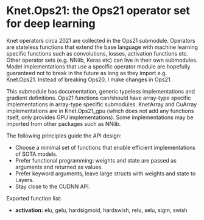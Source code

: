 # Knet.Ops21: the Ops21 operator set for deep learning

Knet operators circa 2021 are collected in the Ops21 submodule.  Operators are stateless
functions that extend the base language with machine learning specific functions such as
convolutions, losses, activation functions etc. Other operator sets (e.g. NNlib, Keras etc)
can live in their own submodules. Model implementations that use a specific operator module
are hopefully guaranteed not to break in the future as long as they import
e.g. Knet.Ops21. Instead of breaking Ops20, I make changes in Ops21.

This submodule has documentation, generic typeless implementations and gradient
definitions. Ops21 functions can/should have array-type specific implementations in
array-type specific submodules.  KnetArray and CuArray implementations are in Knet.Ops21_gpu
(which does not add any functions itself, only provides GPU implementations). Some
implementations may be imported from other packages such as NNlib.

The following principles guide the API design:

* Choose a minimal set of functions that enable efficient implementations of SOTA models.
* Prefer functional programming: weights and state are passed as arguments and returned as values.
* Prefer keyword arguments, leave large structs with weights and state to Layers.
* Stay close to the CUDNN API.

Exported function list:

* **activation:** elu, gelu, hardsigmoid, hardswish, relu, selu, sigm, swish
